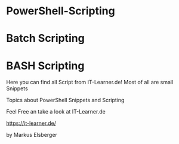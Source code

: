# PowerShell-Scripting
# Batch Scripting
# BASH Scripting

Here you can find all Script from IT-Learner.de!
Most of all are small Snippets

Topics about PowerShell Snippets and Scripting


Feel Free an take a look at IT-Learner.de

https://it-learner.de/


by Markus Elsberger
